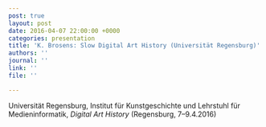 ```yaml
---
post: true
layout: post
date: 2016-04-07 22:00:00 +0000
categories: presentation
title: 'K. Brosens: Slow Digital Art History (Universität Regensburg)'
authors: ''
journal: ''
link: ''
file: ''

---
```

Universität Regensburg, Institut für Kunstgeschichte und Lehrstuhl für Medieninformatik, _Digital Art History_ (Regensburg, 7–9.4.2016)